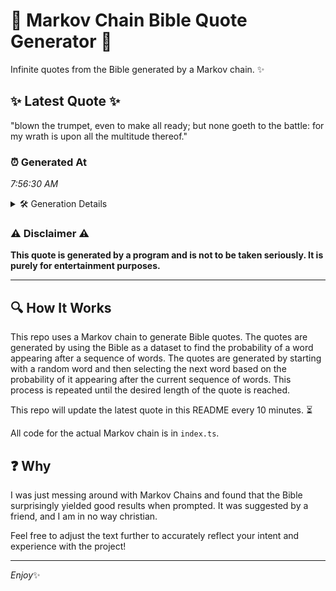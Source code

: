 # 📖 Markov Chain Bible Quote Generator 📖

Infinite quotes from the Bible generated by a Markov chain. ✨

## ✨ Latest Quote ✨
"blown the trumpet, even to make all ready; but none goeth to the battle: for my wrath is upon all the multitude thereof."

### ⏰ Generated At
*7:56:30 AM*

<details>
    <summary>🛠️ Generation Details</summary>
    <p>
        <strong>🌱 Seed:</strong> blown<br>
        <strong>🔄 Iterations:</strong> 22<br>
        <strong>📜 Context History:</strong><br>[ blown ]: the<br>[ blown, the ]: trumpet,<br>[ blown, the, trumpet, ]: even<br>[ blown, the, trumpet,, even ]: to<br>[ blown, the, trumpet,, even, to ]: make<br>[ blown, the, trumpet,, even, to, make ]: all<br>[ the, trumpet,, even, to, make, all ]: ready;<br>[ trumpet,, even, to, make, all, ready; ]: but<br>[ even, to, make, all, ready;, but ]: none<br>[ to, make, all, ready;, but, none ]: goeth<br>[ make, all, ready;, but, none, goeth ]: to<br>[ all, ready;, but, none, goeth, to ]: the<br>[ ready;, but, none, goeth, to, the ]: battle:<br>[ but, none, goeth, to, the, battle: ]: for<br>[ none, goeth, to, the, battle:, for ]: my<br>[ goeth, to, the, battle:, for, my ]: wrath<br>[ to, the, battle:, for, my, wrath ]: is<br>[ the, battle:, for, my, wrath, is ]: upon<br>[ battle:, for, my, wrath, is, upon ]: all<br>[ for, my, wrath, is, upon, all ]: the<br>[ my, wrath, is, upon, all, the ]: multitude<br>[ wrath, is, upon, all, the, multitude ]: thereof.<br>
    </p>
</details>

### ⚠️ Disclaimer ⚠️
**This quote is generated by a program and is not to be taken seriously. It is purely for entertainment purposes.**

---

## 🔍 How It Works

This repo uses a Markov chain to generate Bible quotes. The quotes are generated by using the Bible as a dataset to find the probability of a word appearing after a sequence of words. The quotes are generated by starting with a random word and then selecting the next word based on the probability of it appearing after the current sequence of words. This process is repeated until the desired length of the quote is reached.

This repo will update the latest quote in this README every 10 minutes. ⏳

All code for the actual Markov chain is in `index.ts`.

## ❓ Why

I was just messing around with Markov Chains and found that the Bible surprisingly yielded good results when prompted. 
It was suggested by a friend, and I am in no way christian.

Feel free to adjust the text further to accurately reflect your intent and experience with the project!

---

*Enjoy*✨

